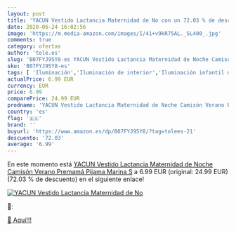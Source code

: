 ```yaml
---
layout: post
title: 'YACUN Vestido Lactancia Maternidad de No con un 72.03 % de descuento'
date: 2020-06-24 16:02:56
image: 'https://m.media-amazon.com/images/I/41+v9kR75AL._SL400_.jpg'
comments: true
category: ofertas
author: 'tole.es'
slug: 'B07FYJ95Y8-es YACUN Vestido Lactancia Maternidad de Noche Camisón Verano...'
sku: 'B07FYJ95Y8-es'
tags: [ 'Iluminación','Iluminación de interior','Iluminación infantil nocturna','Lámparas e iluminación infantil','Monos para bebés niño','Ropa','Ropa de una pieza para bebés niño','Ropa para bebés','Ropa para bebés niño','lactancia', ]
actualPrice: 6.99 EUR
currency: EUR
price: 6.99
comparePrice: 24.99 EUR
prodname: 'YACUN Vestido Lactancia Maternidad de Noche Camisón Verano Premamá Pijama Marina S'
country: 'es'
flag: '🇪🇸'
brand: ''
buyurl: 'https://www.amazon.es/dp/B07FYJ95Y8/?tag=tolees-21'
descuento: '72.03'
average: '6.99'
---
```


En este momento está [YACUN Vestido Lactancia Maternidad de Noche Camisón Verano Premamá Pijama Marina S](https://www.amazon.es/dp/B07FYJ95Y8/?tag=tolees-21) a 6.99 EUR (original: 24.99 EUR) (72.03 %  de descuento) en el siguiente enlace!

[![YACUN Vestido Lactancia Maternidad de No](https://m.media-amazon.com/images/I/41+v9kR75AL._SL400_.jpg)](https://www.amazon.es/dp/B07FYJ95Y8/?tag=tolees-21)

🔎:


[🛒 Aquí!!!](https://www.amazon.es/dp/B07FYJ95Y8/?tag=tolees-21)
